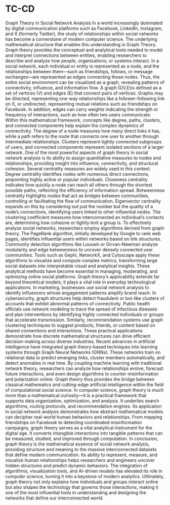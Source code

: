 # TC-CD
Graph Theory in Social Network Analysis
In a world increasingly dominated by digital communication platforms such as Facebook, LinkedIn, Instagram, and X (formerly Twitter), the study of relationships within social networks has become a cornerstone of modern computer science. The underlying mathematical structure that enables this understanding is Graph Theory. Graph theory provides the conceptual and analytical tools needed to model and interpret connections between entities, enabling researchers to describe and analyze how people, organizations, or systems interact. In a social network, each individual or entity is represented as a node, and the relationships between them—such as friendships, follows, or message exchanges—are represented as edges connecting those nodes. Thus, the entire social environment can be visualized as a graph, revealing patterns of connectivity, influence, and information flow.
A graph G(V,E)is defined as a set of vertices (V) and edges (E) that connect pairs of vertices. Graphs may be directed, representing one-way relationships like a follower-following link on X, or undirected, representing mutual relations such as friendships on Facebook. In addition, edges can carry weights indicating the strength or frequency of interactions, such as how often two users communicate. Within this mathematical framework, concepts like degree, paths, clusters, and connected components help explain the complex dynamics of connectivity. The degree of a node measures how many direct links it has, while a path refers to the route that connects one user to another through intermediate relationships. Clusters represent tightly connected subgroups of users, and connected components represent isolated sections of a larger network.
One of the most powerful aspects of graph theory in social network analysis is its ability to assign quantitative measures to nodes and relationships, providing insight into influence, connectivity, and structural cohesion. Several centrality measures are widely used in this context. Degree centrality identifies nodes with numerous direct connections, pinpointing highly active or popular individuals. Closeness centrality indicates how quickly a node can reach all others through the shortest possible paths, reflecting the efficiency of information spread. Betweenness centrality highlights nodes that act as bridges between communities, controlling or facilitating the flow of communication. Eigenvector centrality expands on this by considering not just the number but the quality of a node’s connections, identifying users linked to other influential nodes. The clustering coefficient measures how interconnected an individual’s contacts are, determining how cohesive or tightly-knit a group is.
To effectively analyze social networks, researchers employ algorithms derived from graph theory. The PageRank algorithm, initially developed by Google to rank web pages, identifies influential users within networks based on link structures. Community detection algorithms like Louvain or Girvan–Newman analyze modularity and edge betweenness to uncover densely connected user communities. Tools such as Gephi, NetworkX, and Cytoscape apply these algorithms to visualize and compute complex metrics, transforming large social datasets into interpretable visual and analytical insights. These analytical methods have become essential in managing, moderating, and optimizing online social platforms.
Graph theory’s applicability extends far beyond theoretical models; it plays a vital role in everyday technological applications. In marketing, businesses use social network analysis to identify influencers whose engagement patterns amplify brand reach. In cybersecurity, graph structures help detect fraudulent or bot-like clusters of accounts that exhibit abnormal patterns of connectivity. Public health officials use network modeling to trace the spread of infectious diseases and plan interventions by identifying highly connected individuals or groups that accelerate transmission. Similarly, recommendation systems use graph clustering techniques to suggest products, friends, or content based on shared connections and interactions. These practical applications demonstrate how discrete mathematical structures can drive efficient decision-making across diverse industries.
Recent advances in artificial intelligence have integrated graph theory-based techniques into learning systems through Graph Neural Networks (GNNs). These networks train on relational data to predict emerging links, cluster members automatically, and detect anomalies in real time. By coupling machine learning with traditional network theory, researchers can analyze how relationships evolve, forecast future interactions, and even design algorithms to counter misinformation and polarization online. Graph theory thus provides the bridge between classical mathematics and cutting-edge artificial intelligence within the field of computational social science.
In computer science, graph theory is much more than a mathematical curiosity—it is a practical framework that supports data organization, optimization, and analysis. It underlies search algorithms, routing protocols, and recommendation engines. Its application in social network analysis demonstrates how abstract mathematical models can decipher real-world human behaviors and relationships. From mapping friendships on Facebook to detecting coordinated misinformation campaigns, graph theory serves as a vital analytical instrument for the digital age. It converts intangible interactions into tangible patterns that can be measured, studied, and improved through computation.
In conclusion, graph theory is the mathematical essence of social network analysis, providing structure and meaning to the massive interconnected datasets that define modern communication. Its ability to represent, measure, and visualize human relationships helps researchers and engineers uncover hidden structures and predict dynamic behaviors. The integration of algorithms, visualization tools, and AI-driven models has elevated its role in computer science, turning it into a keystone of modern analytics. Ultimately, graph theory not only explains how individuals and groups interact online but also shapes the technology that governs those interactions, making it one of the most influential tools in understanding and designing the networks that define our interconnected world.

